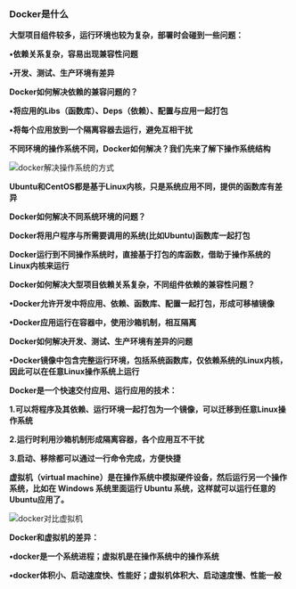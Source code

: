 ### Docker是什么

**大型项目组件较多，运行环境也较为复杂，部署时会碰到一些问题：**

**•依赖关系复杂，容易出现兼容性问题**

**•开发、测试、生产环境有差异**



**Docker如何解决依赖的兼容问题的？**

**•将应用的Libs（函数库）、Deps（依赖）、配置与应用一起打包**

**•将每个应用放到一个隔离容器去运行，避免互相干扰**



**不同环境的操作系统不同，Docker如何解决？我们先来了解下操作系统结构**



![docker解决操作系统的方式](E:\笔记整理\微服务技术\图解\docker解决操作系统的方式.png)



**Ubuntu和CentOS都是基于Linux内核，只是系统应用不同，提供的函数库有差异**





**Docker如何解决不同系统环境的问题？**

**Docker将用户程序与所需要调用的系统(比如Ubuntu)函数库一起打包**



**Docker运行到不同操作系统时，直接基于打包的库函数，借助于操作系统的Linux内核来运行**



**Docker如何解决大型项目依赖关系复杂，不同组件依赖的兼容性问题？**

**•Docker允许开发中将应用、依赖、函数库、配置一起打包，形成可移植镜像**

**•Docker应用运行在容器中，使用沙箱机制，相互隔离**



**Docker如何解决开发、测试、生产环境有差异的问题**

**•Docker镜像中包含完整运行环境，包括系统函数库，仅依赖系统的Linux内核，因此可以在任意Linux操作系统上运行**



**Docker是一个快速交付应用、运行应用的技术：**

**1.可以将程序及其依赖、运行环境一起打包为一个镜像，可以迁移到任意Linux操作系统**

**2.运行时利用沙箱机制形成隔离容器，各个应用互不干扰**

**3.启动、移除都可以通过一行命令完成，方便快捷**





**虚拟机（virtual machine）是在操作系统中模拟硬件设备，然后运行另一个操作系统，比如在 Windows 系统里面运行 Ubuntu 系统，这样就可以运行任意的Ubuntu应用了。**



![docker对比虚拟机](E:\笔记整理\微服务技术\图解\docker对比虚拟机.png)



**Docker和虚拟机的差异：**

**•docker是一个系统进程；虚拟机是在操作系统中的操作系统**

**•docker体积小、启动速度快、性能好；虚拟机体积大、启动速度慢、性能一般**